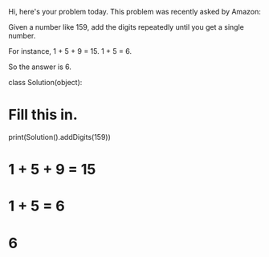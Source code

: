 Hi, here's your problem today. This problem was recently asked by Amazon:

Given a number like 159, add the digits repeatedly until you get a single number.

For instance, 1 + 5 + 9 = 15.
1 + 5 = 6.

So the answer is 6.

class Solution(object):
  # Fill this in.

print(Solution().addDigits(159))
# 1 + 5 + 9 = 15
# 1 + 5 = 6
# 6
